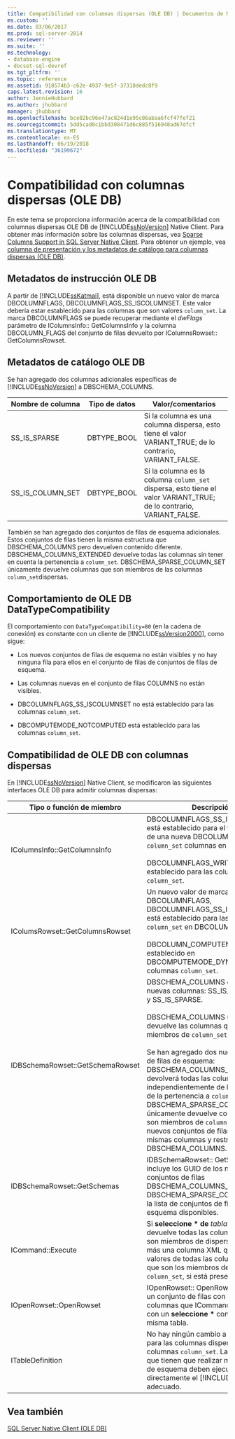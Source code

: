 ```yaml
---
title: Compatibilidad con columnas dispersas (OLE DB) | Documentos de Microsoft
ms.custom: ''
ms.date: 03/06/2017
ms.prod: sql-server-2014
ms.reviewer: ''
ms.suite: ''
ms.technology:
- database-engine
- docset-sql-devref
ms.tgt_pltfrm: ''
ms.topic: reference
ms.assetid: 918574b3-c62e-4937-9e5f-37310dedc8f9
caps.latest.revision: 16
author: JennieHubbard
ms.author: jhubbard
manager: jhubbard
ms.openlocfilehash: bce02bc96e47ac824d1e95c86abaa6fcf47fef21
ms.sourcegitcommit: 5dd5cad0c1bbd308471d6c885f516948ad67dfcf
ms.translationtype: MT
ms.contentlocale: es-ES
ms.lasthandoff: 06/19/2018
ms.locfileid: "36199672"
---
```

# <a name="sparse-columns-support-ole-db"></a>Compatibilidad con columnas dispersas (OLE DB)
  En este tema se proporciona información acerca de la compatibilidad con columnas dispersas OLE DB de [!INCLUDE[ssNoVersion](../../../includes/ssnoversion-md.md)] Native Client. Para obtener más información sobre las columnas dispersas, vea [Sparse Columns Support in SQL Server Native Client](../features/sparse-columns-support-in-sql-server-native-client.md). Para obtener un ejemplo, vea [columna de presentación y los metadatos de catálogo para columnas dispersas &#40;OLE DB&#41;](../../native-client-ole-db-how-to/display-column-and-catalog-metadata-for-sparse-columns-ole-db.md).  
  
## <a name="ole-db-statement-metadata"></a>Metadatos de instrucción OLE DB  
 A partir de [!INCLUDE[ssKatmai](../../../includes/sskatmai-md.md)], está disponible un nuevo valor de marca DBCOLUMNFLAGS, DBCOLUMNFLAGS_SS_ISCOLUMNSET. Este valor debería estar establecido para las columnas que son valores `column_set`. La marca DBCOLUMNFLAGS se puede recuperar mediante el *dwFlags* parámetro de IColumnsInfo:: GetColumnsInfo y la columna DBCOLUMN_FLAGS del conjunto de filas devuelto por IColumnsRowset:: GetColumnsRowset.  
  
## <a name="ole-db-catalog-metadata"></a>Metadatos de catálogo OLE DB  
 Se han agregado dos columnas adicionales específicas de [!INCLUDE[ssNoVersion](../../../includes/ssnoversion-md.md)] a DBSCHEMA_COLUMNS.  
  
|Nombre de columna|Tipo de datos|Valor/comentarios|  
|-----------------|---------------|---------------------|  
|SS_IS_SPARSE|DBTYPE_BOOL|Si la columna es una columna dispersa, esto tiene el valor VARIANT_TRUE; de lo contrario, VARIANT_FALSE.|  
|SS_IS_COLUMN_SET|DBTYPE_BOOL|Si la columna es la columna `column_set` dispersa, esto tiene el valor VARIANT_TRUE; de lo contrario, VARIANT_FALSE.|  
  
 También se han agregado dos conjuntos de filas de esquema adicionales. Estos conjuntos de filas tienen la misma estructura que DBSCHEMA_COLUMNS pero devuelven contenido diferente. DBSCHEMA_COLUMNS_EXTENDED devuelve todas las columnas sin tener en cuenta la pertenencia a `column_set`. DBSCHEMA_SPARSE_COLUMN_SET únicamente devuelve columnas que son miembros de las columnas `column_set`dispersas.  
  
## <a name="ole-db-datatypecompatibility-behavior"></a>Comportamiento de OLE DB DataTypeCompatibility  
 El comportamiento con `DataTypeCompatibility=80` (en la cadena de conexión) es constante con un cliente de [!INCLUDE[ssVersion2000](../../../includes/ssversion2000-md.md)], como sigue:  
  
-   Los nuevos conjuntos de filas de esquema no están visibles y no hay ninguna fila para ellos en el conjunto de filas de conjuntos de filas de esquema.  
  
-   Las columnas nuevas en el conjunto de filas COLUMNS no están visibles.  
  
-   DBCOLUMNFLAGS_SS_ISCOLUMNSET no está establecido para las columnas `column_set`.  
  
-   DBCOMPUTEMODE_NOTCOMPUTED está establecido para las columnas `column_set`.  
  
## <a name="ole-db-support-for-sparse-columns"></a>Compatibilidad de OLE DB con columnas dispersas  
 En [!INCLUDE[ssNoVersion](../../../includes/ssnoversion-md.md)] Native Client, se modificaron las siguientes interfaces OLE DB para admitir columnas dispersas:  
  
|Tipo o función de miembro|Descripción|  
|-----------------------------|-----------------|  
|IColumnsInfo::GetColumnsInfo|DBCOLUMNFLAGS_SS_ISCOLUMNSET está establecido para el valor de marca de una nueva DBCOLUMNFLAGS `column_set` columnas en *dwFlags*.<br /><br /> DBCOLUMNFLAGS_WRITE está establecido para las columnas `column_set`.|  
|IColumsRowset::GetColumnsRowset|Un nuevo valor de marca DBCOLUMNFLAGS, DBCOLUMNFLAGS_SS_ISCOLUMNSET, está establecido para las columnas `column_set` en DBCOLUMN_FLAGS.<br /><br /> DBCOLUMN_COMPUTEMODE está establecido en DBCOMPUTEMODE_DYNAMIC para las columnas `column_set`.|  
|IDBSchemaRowset::GetSchemaRowset|DBSCHEMA_COLUMNS devuelve dos nuevas columnas: SS_IS_COLUMN_SET y SS_IS_SPARSE.<br /><br /> DBSCHEMA_COLUMNS únicamente devuelve las columnas que no son miembros de `column_set`.<br /><br /> Se han agregado dos nuevos conjuntos de filas de esquema: DBSCHEMA_COLUMNS_EXTENDED devolverá todas las columnas independientemente de la dispersión de la pertenencia a `column_set`. DBSCHEMA_SPARSE_COLUMN_SET únicamente devuelve columnas que son miembros de `column_set`. Estos nuevos conjuntos de filas tienen las mismas columnas y restricciones que DBSCHEMA_COLUMNS.|  
|IDBSchemaRowset::GetSchemas|IDBSchemaRowset:: GetSchemas incluye los GUID de los nuevos conjuntos de filas DBSCHEMA_COLUMNS_EXTENDED y DBSCHEMA_SPARSE_COLUMN_SET en la lista de conjuntos de filas de esquema disponibles.|  
|ICommand::Execute|Si **seleccione \* de** *tabla* es utilizada, devuelve todas las columnas que no son miembros de disperso `column_set`, más una columna XML que contiene los valores de todas las columnas no nulas que son los miembros de disperso `column_set`, si está presente.|  
|IOpenRowset::OpenRowset|IOpenRowset:: OpenRowset devuelve un conjunto de filas con las mismas columnas que ICommand:: Execute, con un **seleccione \***  consulta en la misma tabla.|  
|ITableDefinition|No hay ningún cambio a esta interfaz para las columnas dispersas o para las columnas `column_set`. Las aplicaciones que tienen que realizar modificaciones de esquema deben ejecutar directamente el [!INCLUDE[tsql](../../../includes/tsql-md.md)] adecuado.|  
  
## <a name="see-also"></a>Vea también  
 [SQL Server Native Client &#40;OLE DB&#41;](sql-server-native-client-ole-db.md)  
  
  